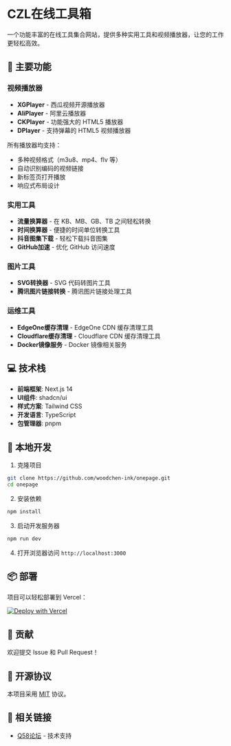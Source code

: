 # CZL在线工具箱

一个功能丰富的在线工具集合网站，提供多种实用工具和视频播放器，让您的工作更轻松高效。

## 🌟 主要功能

### 视频播放器
- **XGPlayer** - 西瓜视频开源播放器
- **AliPlayer** - 阿里云播放器
- **CKPlayer** - 功能强大的 HTML5 播放器
- **DPlayer** - 支持弹幕的 HTML5 视频播放器

所有播放器均支持：
- 多种视频格式（m3u8、mp4、flv 等）
- 自动识别编码的视频链接
- 新标签页打开播放
- 响应式布局设计

### 实用工具
- **流量换算器** - 在 KB、MB、GB、TB 之间轻松转换
- **时间换算器** - 便捷的时间单位转换工具
- **抖音图集下载** - 轻松下载抖音图集
- **GitHub加速** - 优化 GitHub 访问速度

### 图片工具
- **SVG转换器** - SVG 代码转图片工具
- **腾讯图片链接转换** - 腾讯图片链接处理工具

### 运维工具
- **EdgeOne缓存清理** - EdgeOne CDN 缓存清理工具
- **Cloudflare缓存清理** - Cloudflare CDN 缓存清理工具
- **Docker镜像服务** - Docker 镜像相关服务

## 💻 技术栈

- **前端框架**: Next.js 14
- **UI组件**: shadcn/ui
- **样式方案**: Tailwind CSS
- **开发语言**: TypeScript
- **包管理器**: pnpm

## 🚀 本地开发

1. 克隆项目
```bash
git clone https://github.com/woodchen-ink/onepage.git
cd onepage
```

2. 安装依赖
```bash
npm install
```

3. 启动开发服务器
```bash
npm run dev
```

4. 打开浏览器访问 `http://localhost:3000`

## 📦 部署

项目可以轻松部署到 Vercel：

[![Deploy with Vercel](https://vercel.com/button)](https://vercel.com/new/clone?repository-url=https://github.com/woodchen-ink/onepage)

## 🤝 贡献

欢迎提交 Issue 和 Pull Request！

## 📝 开源协议

本项目采用 [MIT](LICENSE) 协议。

## 🔗 相关链接

- [Q58论坛](https://q58.club) - 技术支持
